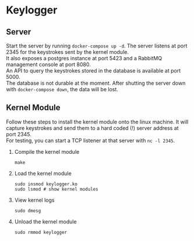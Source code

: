 # Keylogger

## Server

Start the server by running `docker-compose up -d`. The server listens at port 2345 for the keystrokes sent by the kernel module.  
It also exposes a postgres instance at port 5423 and a RabbitMQ management console at port 8080.  
An API to query the keystrokes stored in the database is available at port 5000.  
The database is not durable at the moment. After shutting the server down with `docker-compose down`, the data will be lost.

## Kernel Module

Follow these steps to install the kernel module onto the linux machine.
It will capture keystrokes and send them to a hard coded (!) server address at port 2345.  
For testing, you can start a TCP listener at that server with `nc -l 2345`.

1. Compile the kernel module

    ```
    make
    ```

2. Load the kernel module

    ```
    sudo insmod keylogger.ko
    sudo lsmod # show kernel modules
    ```

3. View kernel logs

    ```
    sudo dmesg
    ```

4. Unload the kernel module
    ```
    sudo rmmod keylogger
    ```
